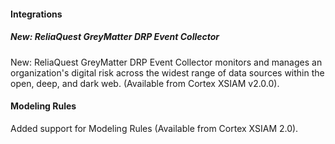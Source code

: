
#### Integrations

##### New: ReliaQuest GreyMatter DRP Event Collector

New: ReliaQuest GreyMatter DRP Event Collector monitors and manages an organization's digital risk across the widest range of data sources within the open, deep, and dark web. (Available from Cortex XSIAM v2.0.0).

#### Modeling Rules


Added support for Modeling Rules (Available from Cortex XSIAM 2.0).